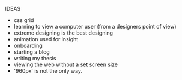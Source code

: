 IDEAS

- css grid
- learning to view a computer user (from a designers point of view)
- extreme designing is the best designing
- animation used for insight
- onboarding
- starting a blog
- writing my thesis
- viewing the web without a set screen size
- '960px' is not the only way.
